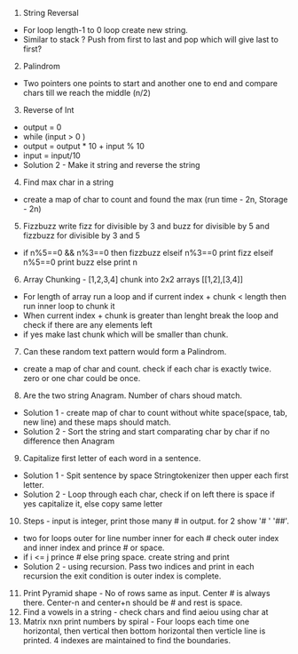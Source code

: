 1. String Reversal 
  - For loop length-1 to 0 loop create new string.
  - Similar to stack ? Push from first to last and pop which will give last to first?
  
2. Palindrom 
  - Two pointers one points to start and another one to end and compare chars till we reach the middle (n/2)

3. Reverse of Int 
  - output = 0
  - while (input > 0 )
  - output = output * 10 + input % 10
  - input = input/10
  - Solution 2 - Make it string and reverse the string
4. Find max char in a string
  - create a map of char to count and found the max (run time - 2n, Storage - 2n)
5. Fizzbuzz write fizz for divisible by 3 and buzz for divisible by 5 and fizzbuzz for divisible by 3 and 5
  - if n%5==0 && n%3==0 then fizzbuzz elseif n%3==0 print fizz elseif n%5==0 print buzz else print n
6. Array Chunking - [1,2,3,4] chunk into 2x2 arrays [[1,2],[3,4]]
  - For length of array run a loop and if current index + chunk < length then run inner loop to chunk it
  - When  current index + chunk is greater than lenght break the loop and check if there are any elements left 
  - if yes make last chunk which will be smaller than chunk.
 7. Can these random text pattern would form a Palindrom. 
  - create a map of char and count. check if each char is exactly twice. zero or one char could be once.
 8. Are the two string Anagram. Number of chars shoud match.
  - Solution 1 - create map of char to count without white space(space, tab, new line) and these maps should match.
  - Solution 2 - Sort the string and start comparating char by char if no difference then Anagram
 9. Capitalize first letter of each word in a sentence.
  - Solution 1 - Spit sentence by space Stringtokenizer then upper each first letter. 
  - Solution 2 - Loop through each char, check if on left there is space if yes capitalize it, else copy same letter
 10. Steps - input is integer, print those many # in output. for 2 show '# ' '##'. 
  - two for loops outer for line number inner for each # check outer index and inner index and prince # or space.
  - if i <= j prince # else pring space. create string and print
  - Solution 2 - using recursion. Pass two indices and print in each recursion the exit condition is outer index is complete.
 11. Print Pyramid shape - No of rows same as input. Center # is always there. Center-n and center+n should be # and rest is space.
 12. Find a vowels in a string - check chars and find aeiou using char at
 13. Matrix nxn print numbers by spiral - Four loops each time one horizontal, then vertical then bottom horizontal then verticle line is printed.
     4 indexes are maintained to find the boundaries. 
